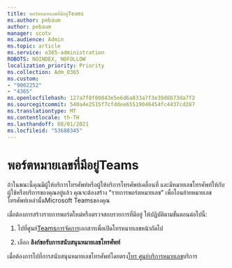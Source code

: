 ```yaml
---
title: พอร์ตหมายเลขที่มีอยู่Teams
ms.author: pebaum
author: pebaum
manager: scotv
ms.audience: Admin
ms.topic: article
ms.service: o365-administration
ROBOTS: NOINDEX, NOFOLLOW
localization_priority: Priority
ms.collection: Adm_O365
ms.custom:
- "9002252"
- "4365"
ms.openlocfilehash: 127a7f8f00843e5e6d6a833a7f3e39d8b73da7f2
ms.sourcegitcommit: 540a4e2515f7cfddee65519046454fc4437cd287
ms.translationtype: MT
ms.contentlocale: th-TH
ms.lasthandoff: 08/01/2021
ms.locfileid: "53688345"
---
```

# <a name="port-existing-numbers-to-teams"></a>พอร์ตหมายเลขที่มีอยู่Teams

ถ้าในขณะนี้คุณมีผู้ให้บริการโทรศัพท์หรือผู้ให้บริการโทรศัพท์เคลื่อนที่ และมีหมายเลขโทรศัพท์ให้กับผู้ใช้หรือบริการของคุณอยู่แล้ว คุณจะต้องสร้าง "รายการพอร์ตหมายเลข" เพื่อโอนย้ายหมายเลขโทรศัพท์เหล่านั้นMicrosoft Teamsของคุณ  

เมื่อต้องการสร้างรายการพอร์ตใหม่หรือตรวจสอบรายการที่มีอยู่ ให้ปฏิบัติตามขั้นตอนต่อไปนี้: 

1. ไปที่ศูนย์[Teamsการจัดการ](https://admin.teams.microsoft.com/phone-numbers)เอกสารเพื่อเปิดโทรหมายเลขหน้าถัดไป 

1. เลือก **ลิงก์ขอรับการสนับสนุนหมายเลขโทรศัพท์** 

เมื่อต้องการไปที่การสนับสนุนหมายเลขโทรศัพท์โดยตรง[โทร ศูนย์บริการหมายเลข](https://pstnsd.powerappsportals.com/)บริการ  